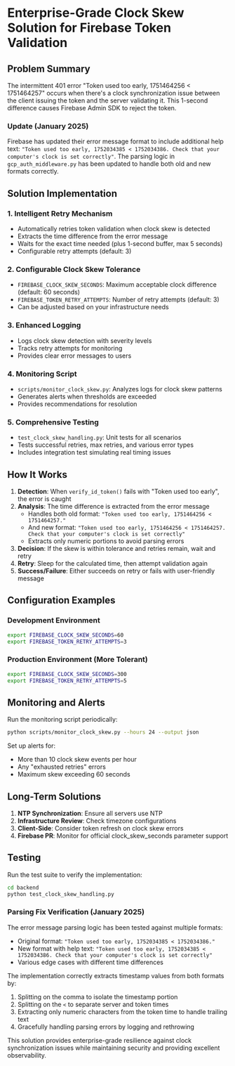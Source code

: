 # Enterprise-Grade Clock Skew Solution for Firebase Token Validation

## Problem Summary
The intermittent 401 error "Token used too early, 1751464256 < 1751464257" occurs when there's a clock synchronization issue between the client issuing the token and the server validating it. This 1-second difference causes Firebase Admin SDK to reject the token.

### Update (January 2025)
Firebase has updated their error message format to include additional help text: `"Token used too early, 1752034385 < 1752034386. Check that your computer's clock is set correctly"`. The parsing logic in `gcp_auth_middleware.py` has been updated to handle both old and new formats correctly.

## Solution Implementation

### 1. **Intelligent Retry Mechanism**
- Automatically retries token validation when clock skew is detected
- Extracts the time difference from the error message
- Waits for the exact time needed (plus 1-second buffer, max 5 seconds)
- Configurable retry attempts (default: 3)

### 2. **Configurable Clock Skew Tolerance**
- `FIREBASE_CLOCK_SKEW_SECONDS`: Maximum acceptable clock difference (default: 60 seconds)
- `FIREBASE_TOKEN_RETRY_ATTEMPTS`: Number of retry attempts (default: 3)
- Can be adjusted based on your infrastructure needs

### 3. **Enhanced Logging**
- Logs clock skew detection with severity levels
- Tracks retry attempts for monitoring
- Provides clear error messages to users

### 4. **Monitoring Script**
- `scripts/monitor_clock_skew.py`: Analyzes logs for clock skew patterns
- Generates alerts when thresholds are exceeded
- Provides recommendations for resolution

### 5. **Comprehensive Testing**
- `test_clock_skew_handling.py`: Unit tests for all scenarios
- Tests successful retries, max retries, and various error types
- Includes integration test simulating real timing issues

## How It Works

1. **Detection**: When `verify_id_token()` fails with "Token used too early", the error is caught
2. **Analysis**: The time difference is extracted from the error message
   - Handles both old format: `"Token used too early, 1751464256 < 1751464257."`
   - And new format: `"Token used too early, 1751464256 < 1751464257. Check that your computer's clock is set correctly"`
   - Extracts only numeric portions to avoid parsing errors
3. **Decision**: If the skew is within tolerance and retries remain, wait and retry
4. **Retry**: Sleep for the calculated time, then attempt validation again
5. **Success/Failure**: Either succeeds on retry or fails with user-friendly message

## Configuration Examples

### Development Environment
```bash
export FIREBASE_CLOCK_SKEW_SECONDS=60
export FIREBASE_TOKEN_RETRY_ATTEMPTS=3
```

### Production Environment (More Tolerant)
```bash
export FIREBASE_CLOCK_SKEW_SECONDS=300
export FIREBASE_TOKEN_RETRY_ATTEMPTS=5
```

## Monitoring and Alerts

Run the monitoring script periodically:
```bash
python scripts/monitor_clock_skew.py --hours 24 --output json
```

Set up alerts for:
- More than 10 clock skew events per hour
- Any "exhausted retries" errors
- Maximum skew exceeding 60 seconds

## Long-Term Solutions

1. **NTP Synchronization**: Ensure all servers use NTP
2. **Infrastructure Review**: Check timezone configurations
3. **Client-Side**: Consider token refresh on clock skew errors
4. **Firebase PR**: Monitor for official clock_skew_seconds parameter support

## Testing

Run the test suite to verify the implementation:
```bash
cd backend
python test_clock_skew_handling.py
```

### Parsing Fix Verification (January 2025)

The error message parsing logic has been tested against multiple formats:
- Original format: `"Token used too early, 1752034385 < 1752034386."`
- New format with help text: `"Token used too early, 1752034385 < 1752034386. Check that your computer's clock is set correctly"`
- Various edge cases with different time differences

The implementation correctly extracts timestamp values from both formats by:
1. Splitting on the comma to isolate the timestamp portion
2. Splitting on the `<` to separate server and token times
3. Extracting only numeric characters from the token time to handle trailing text
4. Gracefully handling parsing errors by logging and rethrowing

This solution provides enterprise-grade resilience against clock synchronization issues while maintaining security and providing excellent observability.